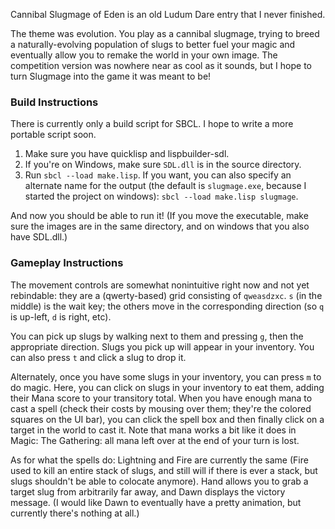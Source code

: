 Cannibal Slugmage of Eden is an old Ludum Dare entry that I never finished.

The theme was evolution. You play as a cannibal slugmage, trying to breed a naturally-evolving population of slugs to better fuel your magic and eventually allow you to remake the world in your own image. The competition version was nowhere near as cool as it sounds, but I hope to turn Slugmage into the game it was meant to be!


### Build Instructions
There is currently only a build script for SBCL. I hope to write a more portable script soon.

  1. Make sure you have quicklisp and lispbuilder-sdl.
  2. If you're on Windows, make sure `SDL.dll` is in the source directory.
  3. Run `sbcl --load make.lisp`. If you want, you can also specify an alternate name for the output (the default is `slugmage.exe`, because I started the project on windows): `sbcl --load make.lisp slugmage`.

And now you should be able to run it! (If you move the executable, make sure the images are in the same directory, and on windows that you also have SDL.dll.)

### Gameplay Instructions
The movement controls are somewhat nonintuitive right now and not yet rebindable: they are a (qwerty-based)
grid consisting of `qweasdzxc`. `s` (in the middle) is the wait key; the others move in the corresponding
direction (so `q` is up-left, `d` is right, etc).

You can pick up slugs by walking next to them and pressing `g`, then the appropriate direction. Slugs you pick
up will appear in your inventory. You can also press `t` and click a slug to drop it.

Alternately, once you have some slugs in your inventory, you can press `m` to do magic. Here, you can click 
on slugs in your inventory to eat them, adding their Mana score to your transitory total. When you have enough
mana to cast a spell (check their costs by mousing over them; they're the colored squares on the UI bar), you
can click the spell box and then finally click on a target in the world to cast it. Note that mana works a bit
like it does in Magic: The Gathering: all mana left over at the end of your turn is lost.

As for what the spells do: Lightning and Fire are currently the same (Fire used to kill an entire stack of
slugs, and still will if there is ever a stack, but slugs shouldn't be able to colocate anymore). Hand allows
you to grab a target slug from arbitrarily far away, and Dawn displays the victory message. (I would like
Dawn to eventually have a pretty animation, but currently there's nothing at all.)